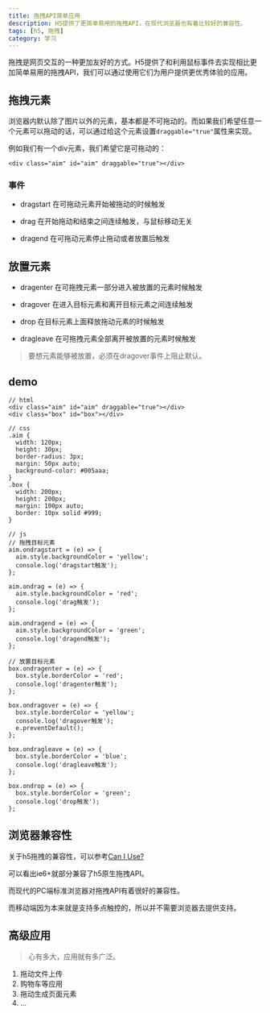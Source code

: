 ```yaml
---
title: 拖拽API简单应用
description: H5提供了更简单易用的拖拽API，在现代浏览器也有着比较好的兼容性。
tags: [h5, 拖拽]
category: 学习
---
```


拖拽是网页交互的一种更加友好的方式。H5提供了和利用鼠标事件去实现相比更加简单易用的拖拽API，我们可以通过使用它们为用户提供更优秀体验的应用。<!-- more -->

## 拖拽元素

浏览器内默认除了图片以外的元素，基本都是不可拖动的。而如果我们希望任意一个元素可以拖动的话，可以通过给这个元素设置`draggable="true"`属性来实现。

例如我们有一个div元素，我们希望它是可拖动的：

```
<div class="aim" id="aim" draggable="true"></div>
```

### 事件

- dragstart 在可拖动元素开始被拖动的时候触发

- drag 在开始拖动和结束之间连续触发，与鼠标移动无关

- dragend 在可拖动元素停止拖动或者放置后触发

## 放置元素

- dragenter 在可拖拽元素一部分进入被放置的元素时候触发

- dragover 在进入目标元素和离开目标元素之间连续触发

- drop 在目标元素上面释放拖动元素的时候触发

- dragleave 在可拖拽元素全部离开被放置的元素时候触发

> 要想元素能够被放置，必须在dragover事件上阻止默认。

## demo

```
// html
<div class="aim" id="aim" draggable="true"></div>
<div class="box" id="box"></div>

// css
.aim {
  width: 120px;
  height: 30px;
  border-radius: 3px;
  margin: 50px auto;
  background-color: #005aaa;
}
.box {
  width: 200px;
  height: 200px;
  margin: 100px auto;
  border: 10px solid #999;
}

// js
// 拖拽目标元素
aim.ondragstart = (e) => {
  aim.style.backgroundColor = 'yellow';
  console.log('dragstart触发');
};

aim.ondrag = (e) => {
  aim.style.backgroundColor = 'red';
  console.log('drag触发');
};

aim.ondragend = (e) => {
  aim.style.backgroundColor = 'green';
  console.log('dragend触发');
};

// 放置目标元素
box.ondragenter = (e) => {
  box.style.borderColor = 'red';
  console.log('dragenter触发');
};

box.ondragover = (e) => {
  box.style.borderColor = 'yellow';
  console.log('dragover触发');
  e.preventDefault();
};

box.ondragleave = (e) => {
  box.style.borderColor = 'blue';
  console.log('dragleave触发');
};

box.ondrop = (e) => {
  box.style.borderColor = 'green';
  console.log('drop触发');
};
```

## 浏览器兼容性

关于h5拖拽的兼容性，可以参考[Can I Use?](http://caniuse.com/#search=drag)

可以看出ie6+就部分兼容了h5原生拖拽API。

而现代的PC端标准浏览器对拖拽API有着很好的兼容性。

而移动端因为本来就是支持多点触控的，所以并不需要浏览器去提供支持。

## 高级应用

> 心有多大，应用就有多广泛。

1. 拖动文件上传
2. 购物车等应用
3. 拖动生成页面元素
4. ...

